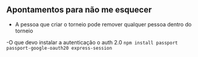 ## Apontamentos para não me esquecer

- A pessoa que criar o torneio pode remover qualquer pessoa dentro do torneio

-O que devo instalar a autenticação o auth 2.0
`npm install passport passport-google-oauth20 express-session`
